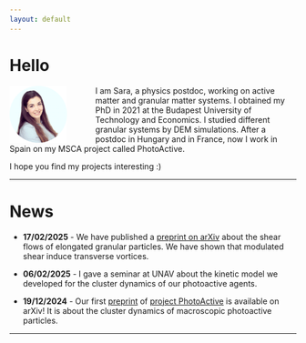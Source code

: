 ```yaml
---
layout: default
---
```


# Hello

<img src="./media/sl.png" alt="Clusters" align="left" style="width:20%; height:auto; margin-right:50px;">
I am Sara, a physics postdoc, working on active matter and granular matter systems. I obtained my PhD in 2021 at the Budapest University of Technology and Economics. I studied different granular systems by DEM simulations. After a postdoc in Hungary and in France, now I work in Spain on my MSCA project called PhotoActive.

I hope you find my projects interesting :)
<br clear="left"/>

***

# News

* **17/02/2025** - We have published a <a href="https://arxiv.org/abs/2502.10079" target="_blank">preprint on arXiv</a> about the shear flows of elongated granular particles. We have shown that modulated shear induce transverse vortices.

* **06/02/2025** - I gave a seminar at UNAV about the kinetic model we developed for the cluster dynamics of our photoactive agents.

* **19/12/2024** - Our first <a href="https://arxiv.org/abs/2412.14419" target="_blank">preprint</a> of [project PhotoActive](./photoactive.html) is available on arXiv! It is about the cluster dynamics of macroscopic photoactive particles.




***





